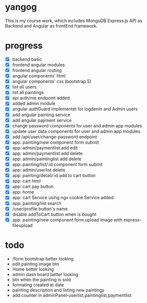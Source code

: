 # yangog
This is my course work, which includes MongoDB Express.js API as Backend and Angular as frontEnd framework.


# progress
  - [x] backend basic
  - [x] frontend angular modules 
  - [x] frontend angular routing
  - [x] angular components' html
  - [x] angular components' css (bootstrap 5)
  - [X] list all users
  - [X] list all paintings
  - [X] api auth/me endpoint added
  - [X] added admin module
  - [X] angular authGuard implementet for logdenIn and Admin users
  - [X] add angular painting service
  - [X] add angular payment service
  - [X] change password components for user and admin app modules
  - [x] update user data components for user and admin app modules
  - [x] add /api/user/change-password endpoint
  - [X] app: painting/new component form submit
  - [X] app: admin/paymentlist add edit
  - [X] app: admin/paymentlist add delete
  - [X] app: admin/paintinglist add delete
  - [X] app: painting/list/:id component form submit
  - [X] app: admin/userlist delete
  - [X] app: painting/detail/:id add to cart button
  - [X] app: cart html
  - [X] app: cart pay button
  - [X] app: home
  - [X] app: cart Service using ngx cookie Service added
  - [X] app: painting/list search
  - [X] /user/profile button's name
  - [X] disable addToCart button when is bought
  - [X] app: painting/new component form upload image with express-fileupload

# todo
  - /form bootstrap better looking
  - edit painting image btn
  - Home better looking 
  - admin dash board better looking
  - btn when the painting is sold
  - formating created at date 
  - painting description and listing new paintings
  - add counter in adminPanel-userlist,paintinglist,paymentlist